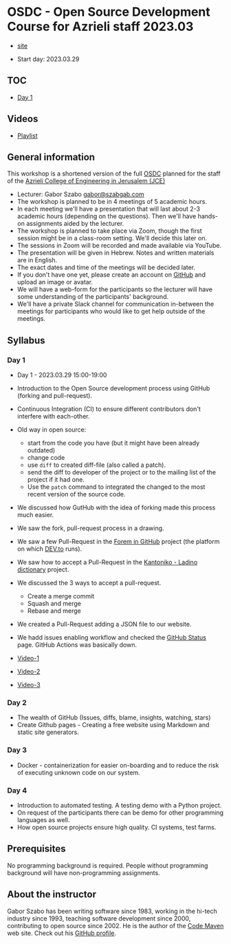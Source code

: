 # OSDC - Open Source Development Course for Azrieli staff 2023.03

* [site](https://osdc.code-maven.com/osdc-2023-03-azrieli-staff-workshop/)

* Start day: 2023.03.29

## TOC

* [Day 1](#day-1)

## Videos

* [Playlist]()


## General information

This workshop is a shortened version of the full [OSDC](https://osdc.code-maven.com/) planned for the staff of the [Azrieli College of Engineering in Jerusalem (JCE)](https://www.jce.ac.il/)

* Lecturer: Gabor Szabo gabor@szabgab.com
* The workshop is planned to be in 4 meetings of 5 academic hours.
* In each meeting we'll have a presentation that will last about 2-3 academic hours (depending on the questions). Then we'll have hands-on assignments aided by the lecturer.
* The workshop is planned to take place via Zoom, though the first session might be in a class-room setting. We'll decide this later on.
* The sessions in Zoom will be recorded and made available via YouTube.
* The presentation will be given in Hebrew. Notes and written materials are in English.
* The exact dates and time of the meetings will be decided later.
* If you don't have one yet, please create an account on [GitHub](https://github.com/) and upload an image or avatar.
* We will have a web-form for the participants so the lecturer will have some understanding of the participants' background.
* We'll have a private Slack channel for communication in-between the meetings for participants who would like to get help outside of the meetings.

## Syllabus

### Day 1

* Day 1 - 2023.03.29  15:00-19:00

* Introduction to the Open Source development process using GitHub (forking and pull-request).
* Continuous Integration (CI) to ensure different contributors don't interfere with each-other.

* Old way in open source:
    * start from the code you have (but it might have been already outdated)
    * change code
    * use `diff` to created  diff-file (also called a patch).
    * send the diff to developer of the project or to the mailing list of the project if it had one.
    * Use the `patch` command to integrated the changed to the most recent version of the source code.

* We discussed how GutHub with the idea of forking made this process much easier.

* We saw the fork, pull-request process in a drawing.

* We saw a few Pull-Request in the [Forem in GitHub](https://github.com/forem/) project (the platform on which [DEV.to](https://dev.to/) runs).

* We saw how to accept a Pull-Request in the [Kantoniko - Ladino dictionary](https://kantoniko.com/) project.

* We discussed the 3 ways to accept a pull-request.
    * Create a merge commit
    * Squash and merge
    * Rebase and merge

* We created a Pull-Request adding a JSON file to our website.

* We hadd issues enabling workflow and checked the [GitHub Status](https://www.githubstatus.com/) page. GitHub Actions was basically down.


* [Video-1](https://youtu.be/AZXlVekU2zs)
* [Video-2](https://youtu.be/lxuDJxM7IHE)
* [Video-3](https://youtu.be/MklaxNvqJF0)


### Day 2

* The wealth of GitHub (Issues, diffs, blame, insights, watching, stars)
* Create Github pages - Creating a free website using Markdown and static site generators.

### Day 3

* Docker - containerization for easier on-boarding and to reduce the risk of executing unknown code on our system.

### Day 4

* Introduction to automated testing. A testing demo with a Python project.
* On request of the participants there can be demo for other programming languages as well.
* How open source projects ensure high quality. CI systems, test farms.


## Prerequisites

No programming background is required. People without programming background will have non-programming assignments.

## About the instructor

Gabor Szabo has been writing software since 1983, working in the hi-tech industry since 1993, teaching software development since 2000, contributing to open source since 2002.
He is the author of the [Code Maven](https://code-maven.com/) web site. Check out his [GitHub profile](https://github.com/szabgab/).


